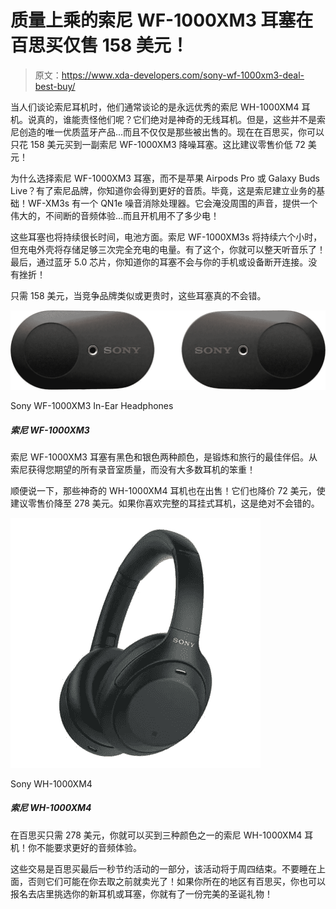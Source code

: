 # 质量上乘的索尼 WF-1000XM3 耳塞在百思买仅售 158 美元！

> 原文：<https://www.xda-developers.com/sony-wf-1000xm3-deal-best-buy/>

当人们谈论索尼耳机时，他们通常谈论的是永远优秀的索尼 WH-1000XM4 耳机。说真的，谁能责怪他们呢？它们绝对是神奇的无线耳机。但是，这些并不是索尼创造的唯一优质蓝牙产品...而且不仅仅是那些被出售的。现在在百思买，你可以只花 158 美元买到一副索尼 WF-1000XM3 降噪耳塞。这比建议零售价低 72 美元！

为什么选择索尼 WF-1000XM3 耳塞，而不是苹果 Airpods Pro 或 Galaxy Buds Live？有了索尼品牌，你知道你会得到更好的音质。毕竟，这是索尼建立业务的基础！WF-XM3s 有一个 QN1e 噪音消除处理器。它会淹没周围的声音，提供一个伟大的，不间断的音频体验...而且开机用不了多少电！

这些耳塞也将持续很长时间，电池方面。索尼 WF-1000XM3s 将持续六个小时，但充电外壳将存储足够三次完全充电的电量。有了这个，你就可以整天听音乐了！最后，通过蓝牙 5.0 芯片，你知道你的耳塞不会与你的手机或设备断开连接。没有挫折！

只需 158 美元，当竞争品牌类似或更贵时，这些耳塞真的不会错。

 <picture>![Available in Black and Silver, the Sony WF-1000XM3 earbuds are the perfect workout and travel companion. Get all the studio quality you come to expect from Sony without the bulkiness of most headphones!](img/d268c07d2a1503a02e4339bf94d79312.png)</picture> 

Sony WF-1000XM3 In-Ear Headphones

##### 索尼 WF-1000XM3

索尼 WF-1000XM3 耳塞有黑色和银色两种颜色，是锻炼和旅行的最佳伴侣。从索尼获得您期望的所有录音室质量，而没有大多数耳机的笨重！

顺便说一下，那些神奇的 WH-1000XM4 耳机也在出售！它们也降价 72 美元，使建议零售价降至 278 美元。如果你喜欢完整的耳挂式耳机，这是绝对不会错的。

 <picture>![Save $100 on one of the best ANC headphones available in the market -- the Sony WH-1000XM4.](img/272fc2368f6cd58aa2d5d7c88ef3a931.png)</picture> 

Sony WH-1000XM4

##### 索尼 WH-1000XM4

在百思买只需 278 美元，你就可以买到三种颜色之一的索尼 WH-1000XM4 耳机！你不能要求更好的音频体验。

这些交易是百思买最后一秒节约活动的一部分，该活动将于周四结束。不要睡在上面，否则它们可能在你去取之前就卖光了！如果你所在的地区有百思买，你也可以报名去店里挑选你的新耳机或耳塞，你就有了一份完美的圣诞礼物！